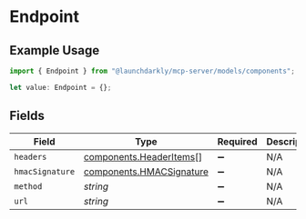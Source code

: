 # Endpoint

## Example Usage

```typescript
import { Endpoint } from "@launchdarkly/mcp-server/models/components";

let value: Endpoint = {};
```

## Fields

| Field                                                                | Type                                                                 | Required                                                             | Description                                                          |
| -------------------------------------------------------------------- | -------------------------------------------------------------------- | -------------------------------------------------------------------- | -------------------------------------------------------------------- |
| `headers`                                                            | [components.HeaderItems](../../models/components/headeritems.md)[]   | :heavy_minus_sign:                                                   | N/A                                                                  |
| `hmacSignature`                                                      | [components.HMACSignature](../../models/components/hmacsignature.md) | :heavy_minus_sign:                                                   | N/A                                                                  |
| `method`                                                             | *string*                                                             | :heavy_minus_sign:                                                   | N/A                                                                  |
| `url`                                                                | *string*                                                             | :heavy_minus_sign:                                                   | N/A                                                                  |